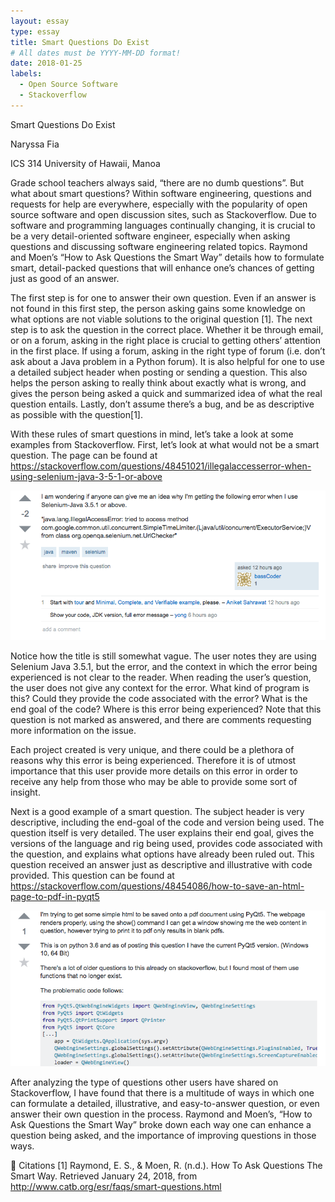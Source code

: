 ```yaml
---
layout: essay
type: essay
title: Smart Questions Do Exist
# All dates must be YYYY-MM-DD format!
date: 2018-01-25
labels:
  - Open Source Software
  - Stackoverflow
---
```

Smart Questions Do Exist

Naryssa Fia

ICS 314 University of Hawaii, Manoa

 Grade school teachers always said, “there are no dumb questions”. But what about smart questions? Within software engineering, questions and requests for help are everywhere, especially with the popularity of open source software and open discussion sites, such as Stackoverflow. Due to software and programming languages continually changing, it is crucial to be a very detail-oriented software engineer, especially when asking questions and discussing software engineering related topics. Raymond and Moen’s “How to Ask Questions the Smart Way” details how to formulate smart, detail-packed questions that will enhance one’s chances of getting just as good of an answer. 
    
The first step is for one to answer their own question. Even if an answer is not found in this first step, the person asking gains some knowledge on what options are not viable solutions to the original question [1]. The next step is to ask the question in the correct place. Whether it be through email, or on a forum, asking in the right place is crucial to getting others’ attention in the first place. If using a forum, asking in the right type of forum (i.e. don’t ask about a Java problem in a Python forum). It is also helpful for one to use a detailed subject header when posting or sending a question. This also helps the person asking to really think about exactly what is wrong, and gives the person being asked a quick and summarized idea of what the real question entails. Lastly, don’t assume there’s a bug, and be as descriptive as possible with the question[1]. 
    
With these rules of smart questions in mind, let’s take a look at some examples from Stackoverflow. First, let’s look at what would not be a smart question. The page can be found at https://stackoverflow.com/questions/48451021/illegalaccesserror-when-using-selenium-java-3-5-1-or-above

<img class="ui medium left floated image" src="../images/Bad_Question_Ex.png">

Notice how the title is still somewhat vague. The user notes they are using Selenium Java 3.5.1, but the error, and the context in which the error being experienced is not clear to the reader. When reading the user’s question, the user does not give any context for the error. What kind of program is this? Could they provide the code associated with the error? What is the end goal of the code? Where is this error being experienced? Note that this question is not marked as answered, and there are comments requesting more information on the issue.
    
Each project created is very unique, and there could be a plethora of reasons why this error is being experienced. Therefore it is of utmost importance that this user provide more details on this error in order to receive any help from those who may be able to provide some sort of insight.


Next is a good example of a smart question. The subject header is very descriptive, including the end-goal of the code and version being used. The question itself is very detailed. The user explains their end goal, gives the versions of the language and rig being used, provides code associated with the question, and explains what options have already been ruled out. This question received an answer just as descriptive and illustrative with code provided. This question can be found at https://stackoverflow.com/questions/48454086/how-to-save-an-html-page-to-pdf-in-pyqt5

<img class="ui medium left floated image" src="../images/Good_Question_Ex.png">

After analyzing the type of questions other users have shared on Stackoverflow, I have found that there is a multitude of ways in which one can formulate a detailed, illustrative, and easy-to-answer question, or even answer their own question in the process. Raymond and Moen’s, “How to Ask Questions the Smart Way” broke down each way one can enhance a question being asked, and the importance of improving questions in those ways. 


Citations
[1] Raymond, E. S., & Moen, R. (n.d.). How To Ask Questions The Smart Way. Retrieved January 24, 2018, from http://www.catb.org/esr/faqs/smart-questions.html  
